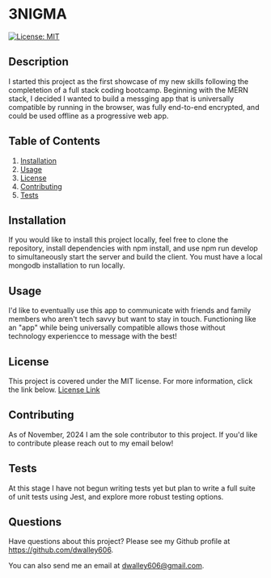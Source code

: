 # 3NIGMA

[![License: MIT](https://img.shields.io/badge/License-MIT-yellow.svg)](https://opensource.org/licenses/MIT)

## Description
I started this project as the first showcase of my new skills following the completetion of a full stack coding bootcamp. Beginning with the MERN stack, I decided I wanted to build a messging app that is universally compatible by running in the browser, was fully end-to-end encrypted, and could be used offline as a progressive web app.

## Table of Contents

1. [Installation](#installation)
2. [Usage](#usage)
3. [License](#license)
4. [Contributing](#contributing)
5. [Tests](#tests)

## Installation
If you would like to install this project locally, feel free to clone the repository, install dependencies with npm install, and use npm run develop to simultaneously start the server and build the client. You must have a local mongodb installation to run locally.

## Usage
I'd like to eventually use this app to communicate with friends and family members who aren't tech savvy but want to stay in touch. Functioning like an "app" while being universally compatible allows those without technology experiencce to message with the best!


## License
This project is covered under the MIT license. For more information, click the link below.
[License Link](https://opensource.org/licenses/MIT)

## Contributing
As of November, 2024 I am the sole contributor to this project. If you'd like to contribute please reach out to my email below!

## Tests
At this stage I have not begun writing tests yet but plan to write a full suite of unit tests using Jest, and explore more robust testing options.

## Questions
Have questions about this project? Please see my Github profile at https://github.com/dwalley606.

You can also send me an email at dwalley606@gmail.com.
